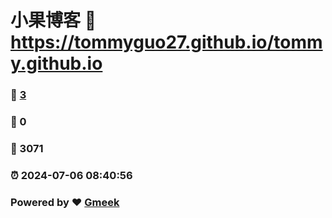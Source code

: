 # 小果博客 :link: https://tommyguo27.github.io/tommy.github.io 
### :page_facing_up: [3](https://tommyguo27.github.io/tommy.github.io/tag.html) 
### :speech_balloon: 0 
### :hibiscus: 3071 
### :alarm_clock: 2024-07-06 08:40:56 
### Powered by :heart: [Gmeek](https://github.com/Meekdai/Gmeek)
